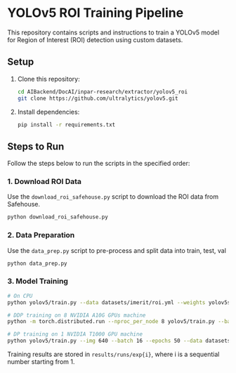 # YOLOv5 ROI Training Pipeline

This repository contains scripts and instructions to train a YOLOv5 model for Region of Interest (ROI) detection using custom datasets.

## Setup

1. Clone this repository:
    ```bash
    cd AIBackend/DocAI/inpar-research/extractor/yolov5_roi
    git clone https://github.com/ultralytics/yolov5.git
    ```

2. Install dependencies:
    ```bash
    pip install -r requirements.txt
    ```

## Steps to Run

Follow the steps below to run the scripts in the specified order:

### 1. Download ROI Data

Use the `download_roi_safehouse.py` script to download the ROI data from Safehouse.

```bash
python download_roi_safehouse.py
```

### 2. Data Preparation

Use the `data_prep.py` script to pre-process and split data into train, test, val

```bash
python data_prep.py
```

### 3. Model Training

```bash
# On CPU
python yolov5/train.py --data datasets/imerit/roi.yml --weights yolov5s.pt --img 640 --project results/runs
```

```bash
# DDP training on 8 NVIDIA A10G GPUs machine
python -m torch.distributed.run --nproc_per_node 8 yolov5/train.py --batch 64 --data datasets/imerit/roi.yml --weights yolov5s.pt --project results/runs --device 0,1,2,3,4,5,6,7
```

```bash
# DP training on 1 NVIDIA T1000 GPU machine
python yolov5/train.py --img 640 --batch 16 --epochs 50 --data datasets/imerit/roi.yml --weights yolov5s.pt --project results/runs --device 0
```


Training results are stored in `results/runs/exp{i}`, where i is a sequential number starting from 1.